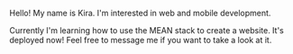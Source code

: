 Hello! My name is Kira. I'm interested in web and mobile development.

Currently I'm learning how to use the MEAN stack to create a website. It's deployed now! Feel free to message me if you want to take a look at it.

<!---
kirapeters/kirapeters is a ✨ special ✨ repository because its `README.md` (this file) appears on your GitHub profile.
You can click the Preview link to take a look at your changes.
--->

